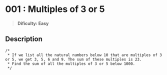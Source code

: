 # 001 : Multiples of 3 or 5  

> #### Dificulty: Easy

## Description

```
/*
 * If we list all the natural numbers below 10 that are multiples of 3 or 5, we get 3, 5, 6 and 9. The sum of these multiples is 23.
 * Find the sum of all the multiples of 3 or 5 below 1000.
 */
```